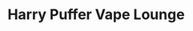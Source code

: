 ---
title: "Harry Puffer Vape Lounge"
url: /calamba/harry-puffer-vape-lounge/
shop: E-Zigaretten
---